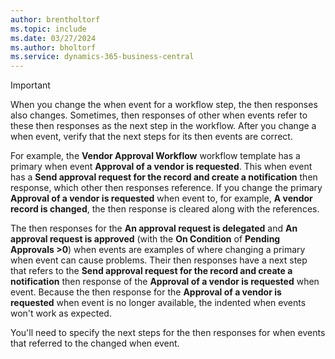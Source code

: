 ```yaml
---
author: brentholtorf
ms.topic: include
ms.date: 03/27/2024
ms.author: bholtorf
ms.service: dynamics-365-business-central
---
```


> [!IMPORTANT]
> When you change the when event for a workflow step, the then responses also changes. Sometimes, then responses of other when events refer to these then responses as the next step in the workflow. After you change a when event, verify that the next steps for its then events are correct.  
>
> For example, the **Vendor Approval Workflow** workflow template has a primary when event **Approval of a vendor is requested**. This when event has a **Send approval request for the record and create a notification** then response, which other then responses reference. If you change the primary **Approval of a vendor is requested** when event to, for example, **A vendor record is changed**, the then response is cleared along with the references.
>
> The then responses for the **An approval request is delegated** and **An approval request is approved** (with the **On Condition** of **Pending Approvals >0**) when events are examples of where changing a primary when event can cause problems. Their then responses have a next step that refers to the **Send approval request for the record and create a notification** then response of the **Approval of a vendor is requested** when event. Because the then response for the **Approval of a vendor is requested** when event is no longer available, the indented when events won't work as expected.
>
> You'll need to specify the next steps for the then responses for when events that referred to the changed when event.